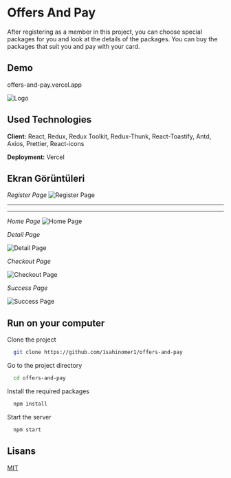 # Offers And Pay

After registering as a member in this project, you can choose special packages for you and look at the details of the packages.
You can buy the packages that suit you and pay with your card.

## Demo

offers-and-pay.vercel.app

![Logo](https://egirisim.com/wp-content/uploads/2022/09/paramtech.jpeg)

## Used Technologies

**Client:** React, Redux, Redux Toolkit, Redux-Thunk, React-Toastify, Antd, Axios, Prettier, React-icons

**Deployment:** Vercel

## Ekran Görüntüleri

_Register Page_
![Register Page](https://i.hizliresim.com/4lisnju.jpg)

---

---

_Home Page_
![Home Page](https://i.hizliresim.com/mef00xq.jpg)

_Detail Page_

![Detail Page](https://i.hizliresim.com/f2cr8yy.jpg)

_Checkout Page_

![Checkout Page](https://i.hizliresim.com/4c5qhts.jpg)

_Success Page_

![Success Page](https://i.hizliresim.com/g9y0ov0.jpg)

## Run on your computer

Clone the project

```bash
  git clone https://github.com/1sahinomer1/offers-and-pay
```

Go to the project directory

```bash
  cd offers-and-pay
```

Install the required packages

```bash
  npm install
```

Start the server

```bash
  npm start
```

## Lisans

[MIT](https://choosealicense.com/licenses/mit/)
